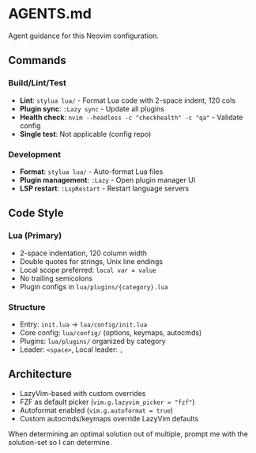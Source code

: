 # AGENTS.md

Agent guidance for this Neovim configuration.

## Commands

### Build/Lint/Test
- **Lint**: `stylua lua/` - Format Lua code with 2-space indent, 120 cols
- **Plugin sync**: `:Lazy sync` - Update all plugins
- **Health check**: `nvim --headless -c "checkhealth" -c "qa"` - Validate config
- **Single test**: Not applicable (config repo)

### Development
- **Format**: `stylua lua/` - Auto-format Lua files
- **Plugin management**: `:Lazy` - Open plugin manager UI
- **LSP restart**: `:LspRestart` - Restart language servers

## Code Style

### Lua (Primary)
- 2-space indentation, 120 column width
- Double quotes for strings, Unix line endings
- Local scope preferred: `local var = value`
- No trailing semicolons
- Plugin configs in `lua/plugins/{category}.lua`

### Structure
- Entry: `init.lua` → `lua/config/init.lua`
- Core config: `lua/config/` (options, keymaps, autocmds)
- Plugins: `lua/plugins/` organized by category
- Leader: `<space>`, Local leader: `,`

## Architecture
- LazyVim-based with custom overrides
- FZF as default picker (`vim.g.lazyvim_picker = "fzf"`)
- Autoformat enabled (`vim.g.autoformat = true`)
- Custom autocmds/keymaps override LazyVim defaults

When determining an optimal solution out of multiple, prompt me with the solution-set so I can determine.